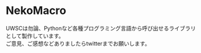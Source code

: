 # NekoMacro

UWSCは勿論、Pythonなど各種プログラミング言語から呼び出せるライブラリとして製作しています。<br>
ご意見、ご感想などありましたらtwitterまでお願いします。
